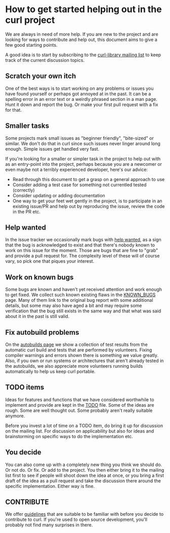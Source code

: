 # How to get started helping out in the curl project

We are always in need of more help. If you are new to the project and are
looking for ways to contribute and help out, this document aims to give a few
good starting points.

A good idea is to start by subscribing to the [curl-library mailing
list](https://cool.haxx.se/mailman/listinfo/curl-library) to keep track of the
current discussion topics.

## Scratch your own itch

One of the best ways is to start working on any problems or issues you have
found yourself or perhaps got annoyed at in the past. It can be a spelling
error in an error text or a weirdly phrased section in a man page. Hunt it
down and report the bug. Or make your first pull request with a fix for that.

## Smaller tasks

Some projects mark small issues as "beginner friendly", "bite-sized" or
similar. We don't do that in curl since such issues never linger around long
enough. Simple issues get handled very fast.

If you're looking for a smaller or simpler task in the project to help out
with as an entry-point into the project, perhaps because you are a newcomer or
even maybe not a terribly experienced developer, here's our advice:

 - Read through this document to get a grasp on a general approach to use
 - Consider adding a test case for something not currentled tested (correctly)
 - Consider updating or adding documentation
 - One way to get your feet wet gently in the project, is to participate in an
   existing issue/PR and help out by reproducing the issue, review the code in
   the PR etc.

## Help wanted

In the issue tracker we occasionally mark bugs with [help
wanted](https://github.com/curl/curl/labels/help%20wanted), as a sign that the
bug is acknowledged to exist and that there's nobody known to work on this
issue for the moment. Those are bugs that are fine to "grab" and provide a
pull request for. The complexity level of these will of course vary, so pick
one that piques your interest.

## Work on known bugs

Some bugs are known and haven't yet received attention and work enough to get
fixed. We collect such known existing flaws in the
[KNOWN_BUGS](https://curl.se/docs/knownbugs.html) page. Many of them link
to the original bug report with some additional details, but some may also
have aged a bit and may require some verification that the bug still exists in
the same way and that what was said about it in the past is still valid.

## Fix autobuild problems

On the [autobuilds page](https://curl.se/dev/builds.html) we show a
collection of test results from the automatic curl build and tests that are
performed by volunteers. Fixing compiler warnings and errors shown there is
something we value greatly. Also, if you own or run systems or architectures
that aren't already tested in the autobuilds, we also appreciate more
volunteers running builds automatically to help us keep curl portable.

## TODO items

Ideas for features and functions that we have considered worthwhile to
implement and provide are kept in the
[TODO](https://curl.se/docs/todo.html) file. Some of the ideas are
rough. Some are well thought out. Some probably aren't really suitable
anymore.

Before you invest a lot of time on a TODO item, do bring it up for discussion
on the mailing list. For discussion on applicability but also for ideas and
brainstorming on specific ways to do the implementation etc.

## You decide

You can also come up with a completely new thing you think we should do. Or
not do. Or fix. Or add to the project. You then either bring it to the mailing
list first to see if people will shoot down the idea at once, or you bring a
first draft of the idea as a pull request and take the discussion there around
the specific implementation. Either way is fine.

## CONTRIBUTE

We offer [guidelines](https://curl.se/dev/contribute.html) that are
suitable to be familiar with before you decide to contribute to curl. If
you're used to open source development, you'll probably not find many
surprises in there.
